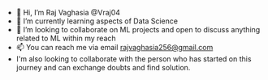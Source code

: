 - 👋 Hi, I’m Raj Vaghasia @Vraj04
- 👀 I’m currently learning aspects of Data Science
- 💞️ I’m looking to collaborate on ML projects and open to discuss anything related to ML within my reach
- 📫 You can reach me via email rajvaghasia256@gmail.com
- I'm also looking to collaborate with the person who has started on this journey and can exchange doubts and find solution.

<!---
Vraj04/Vraj04 is a ✨ special ✨ repository because its `README.md` (this file) appears on your GitHub profile.
You can click the Preview link to take a look at your changes.
--->

